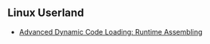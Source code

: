 
## Linux Userland
- [Advanced Dynamic Code Loading: Runtime Assembling](advanced_dynamic_code_loading_1)
